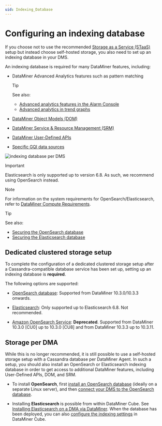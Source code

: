 ```yaml
---
uid: Indexing_Database
---
```


# Configuring an indexing database

If you choose not to use the recommended [Storage as a Service (STaaS)](xref:STaaS) setup but instead choose self-hosted storage, you also need to set up an indexing database in your DMS.

An indexing database is required for many DataMiner features, including:

- DataMiner Advanced Analytics features such as pattern matching

  > [!TIP]
  > See also:
  >
  > - [Advanced analytics features in the Alarm Console](xref:Advanced_analytics_features_in_the_Alarm_Console)
  > - [Advanced analytics in trend graphs](xref:Advanced_analytics_trending)

- [DataMiner Object Models (DOM)](xref:DOM)

- [DataMiner Service & Resource Management (SRM)](xref:SRM)

- [DataMiner User-Defined APIs](xref:UD_APIs)

- [Specific GQI data sources](xref:Query_data_sources)

![indexing database per DMS](~/user-guide/images/Indexing_database_per_DMS.svg)

> [!IMPORTANT]
> Elasticsearch is only supported up to version 6.8. As such, we recommend using OpenSearch instead.

> [!NOTE]
> For information on the system requirements for OpenSearch/Elasticsearch, refer to [DataMiner Compute Requirements](xref:DataMiner_Compute_Requirements).

> [!TIP]
> See also:
>
> - [Securing the OpenSearch database](xref:Security_OpenSearch)
> - [Securing the Elasticsearch database](xref:Security_Elasticsearch)

## Dedicated clustered storage setup

To complete the configuration of a dedicated clustered storage setup after a Cassandra-compatible database service has been set up, setting up an indexing database is **required**.

The following options are supported:

- [OpenSearch database](xref:OpenSearch_database): Supported from DataMiner 10.3.0/10.3.3 onwards.

- [Elasticsearch](xref:Elasticsearch_database): Only supported up to Elasticsearch 6.8. Not recommended.

- [Amazon OpenSearch Service](xref:Amazon_OpenSearch_Service): **Deprecated**. Supported from DataMiner 10.3.0 [CU0] up to 10.3.0 [CU8] and from DataMiner 10.3.3 up to 10.3.11.

## Storage per DMA

While this is no longer recommended, it is still possible to use a self-hosted storage setup with a Cassandra database per DataMiner Agent. In such a setup, you should also install an OpenSearch or Elasticsearch indexing database in order to get access to additional DataMiner features, including User-Defined APIs, DOM, and SRM.

- To install **OpenSearch**, first [install an OpenSearch database](xref:Installing_OpenSearch_database) (ideally on a separate Linux server), and then [connect your DMS to the OpenSearch database](xref:Manually_Connecting_DMA_to_Elasticsearch_Cluster).

- Installing **Elasticsearch** is possible from within DataMiner Cube. See [Installing Elasticsearch on a DMA via DataMiner](xref:Installing_Elasticsearch_via_DataMiner). When the database has been deployed, you can also [configure the indexing settings](xref:Configuring_DataMiner_Indexing) in DataMiner Cube.
